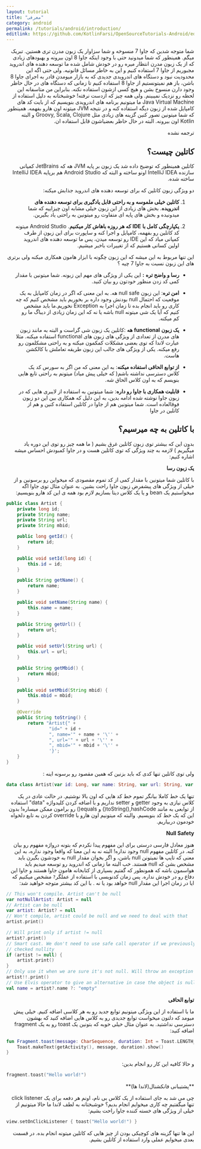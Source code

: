 ```yaml
---
layout: tutorial
title: "معرفی"
category: android
permalink: /tutorials/android/introduction/
editlink: https://github.com/KotlinFarsi/OpenSourceTutorials-Android/edit/master/src/introduction/README.md
---
```



<div dir="rtl" markdown="1">


شما متوجه شدین که جاوا 7 منسوخه و شما سزاوار یک زبون مدرن تری هستین. تبریک میگم. همینطور که شما میدونید حتی با وجود اینکه جاوا 8 اون بیرونه و بهبودهای زیادی که از یک زبون مدرن انتظار میره رو در خودش شامل شده ما توسعه دهنده های اندروید مجبوریم از جاوا 7 استفاده کنیم و این به خاطر مسائل قانونیه. ولی حتی اگه این محدودیت نبود و دستگاه های اندرویدی جدیدی که به بازار میومدن قادر به اجرای جاوا 8 باشن، باز هم نمیتونستیم از جاوا 8 استفاده کنیم تا زمانی که دستگاه های در حال حاظر وجود دارن منسوخ بشن و هیچ کسی ازشون استفاده نکنه. بنابراین من متاسفانه این لحظه رو نزدیک نمیبینم.
ولی همه چیز که ازدست نرفته! خوشبختانه به دلیل استفاده از Java Virtual Machine ما میتونیم برنامه های اندرویدی بنویسیم که از بایت کد های کامپایل شده از زبون دیگه استفاده کنه و در نتیجه JVM میتونه اون هارو بفهمه.
همینطور که شما میتونین تصور کنین گزینه های زیادی مثل Groovy, Scala, Clojure و البته Kotlin اون بیرونه. البته در حال حاظر بعضیاشون قابل استفاده ان.

ترجمه نشده


<div dir="rtl" markdown="1" id="کاتلین-چیست؟" >

## کاتلین چیست؟

</div>


کاتلین همینطور که توضیح داده شد یک زبون بر پایه JVM هه که JetBrains کمپانی سازنده IntelliJ IDEA اونو ساخته و البته که Android Studio هم برپایه IntelliJ IDEA ساخته شده.

دو ویژگی زبون کاتلین که برای توسعه دهنده های اندروید جذابش میکنه:

 1.  **کاتلین خیلی ملموسه و به راحتی قابل یادگیری برای توسعه دهنده های اندرویده**.  بخش های زیادی از این زبون خیلی مشابه اون چیزاییه که شما میدونیده و بخش های پایه ای متفاوت رو میتونین به راحتی یاد بگیرین.

2.  **یکپارچگی کامل با** **IDE** **که هر روزه باهاش کار میکنیم**. Android Studio میتونه کد کاتلین رو بفهمه، کامپایل و اجرا کنه و ساپورت برای این زبون از طرف کمپانی میاد که این IDE رو توسعه میدن، پس ما توسعه دهنده های اندروید اولین کسانی هستیم که از تغییرات باخبر میشیم.

این تنها مربوط به این میشه که این زبون چگونه با ابزار هامون همکاری میکنه ولی برتری های این زبون نسبت به جاوا 7 چیه ؟

-   **رسا و واضح تره** **:**  این یکی از ویژگی های مهم این زبونه. شما میتونین با مقدار کمی کد زدن منظور خودتون رو بیان کنید.

-   **امن تره**:  این زبون null safe هه. به این معنی که اگر در زمان کامپایل به یک موقعیت که احتمال null بودنش وجود داره بر بخوریم باید مشخص کنیم که چه کاری رو باید انجام بده تا زمان اجرا به Exception نخوریم.ما باید مشخص کنیم که آیا یک شی میتونه null باشه یا نه که این زمان زیادی از دیباگ ما رو کم میکنه.

-   **یک زبون** **functional** **هه** :کاتلین یک زبون شی گراست و البته به مانند زبون های مدرن از تعدادی از ویژگی های زبون های functional استفاده میکنه. مثلا عبارت لاندا که توی بعضی مشکلات کمکمون میکنه و به راحتی مشکلمون رو رفع میکنه. یکی از ویژگی های جالب این زبون طریقه تعاملش با کالکشن هاست.

-   **از توابع الحاقی استفاده میکنه**:  به این معنی که من اگر به سورس کد یک کلاس دسترسی نداشته باشم( که خیلی پیش میاد) میتونم به راحتی تابع هایی بنویسم که به اون کلاس الحاق شه.

-   **قابلیت همکاری با جاوا رو داره**:  شما میتونین به استفاده از لایبری هایی که در زبون جاوا نوشته شده ادامه بدین، به این دلیل که همکاری بین این دو زبون فوقالعاده است. شما میتونین هم از جاوا در کاتلین استفاده کنین و هم از کاتلین در جاوا



<div dir="rtl" markdown="1" id="با-کاتلین-به-چه-میرسیم؟" >

## با کاتلین به چه میرسیم؟

</div>

بدون این که بیشتر توی زبون کاتلین غرق بشیم ( ما همه چیز رو توی این دوره یاد میگیریم ) لازمه به چند ویژگی که توی کاتلین هست و در جاوا کمبودش احساس میشه اشاره کنیم:

**یک زبون رسا**

با کاتلین شما میتونین با مقدار کمی از کد تموم مقصودی که میخواین رو برسونین و از خیلی از ویژگی های پیشفرض زبون جاوا راحت بشین. به عنوان مثال توی جاوا اگه میخواستیم یک bean و یا یک کلاس دیتا بسازیم لازم بود همه ی این کد هارو بنویسیم:
</div>

```java
public class Artist {
    private long id;
    private String name;
    private String url;
    private String mbid;

    public long getId() {
        return id;
    }

    public void setId(long id) {
        this.id = id;
    }

    public String getName() {
        return name;
    }

    public void setName(String name) {
        this.name = name;
    }

    public String getUrl() {
        return url;
    }

    public void setUrl(String url) {
        this.url = url;
    }

    public String getMbid() {
        return mbid;
    }

    public void setMbid(String mbid) {
        this.mbid = mbid;
    }

    @Override
    public String toString() {
        return "Artist{" +
                "id=" + id +
                ", name='" + name + '\'' +
                ", url='" + url + '\'' +
                ", mbid='" + mbid + '\'' +
                '}';
    }
}
```

<div dir="rtl" markdown="1">

ولی توی کاتلین تنها کدی که باید بزنین که همین مقصود رو برسونه اینه :

</div>


```kotlin
data class Artist(var id: Long, var name: String, var url: String, var mbid: String)
```


<div dir="rtl" markdown="1">

تنها یک خط کاملا بیانگر تموم خط کد هایی که اون بالا نوشتیم. در حالت عادی در یک کلاس نیازی به وجود getter و setter نداریم و با اضافه کردن کلیدواژه "data" استفاده از توابعی به مانند toString(),hashCode() و equals() رو برامون ممکن میساره! بدون این که یک خط کد بنویسیم. والبته که میتونیم اون هارو با override کردن به تابع دلخواه خودمون دربیاریم.

**Null Safety**

هنوز معادل فارسی درستی برای این مفهوم پیدا نکردم که بتونه درواژه مفهوم رو بیان کنه. در کاتلین مفهوم null وجود نداره! البته نه به این معنا که واقعا وجود نداره، به این معنی که تایپ ها نمیتونن null باشن، و اگر بخوان مقدار null به خودشون بگیرن باید مشخص بشن که null هستند. خب البته ما زمانی که اندروید رو توسعه میدیم باید هواسمون باشه که همونطور که گفتیم بسیاری از کتابخانه هامون جاوا هستند و جاوا این دفاع رو در خودش نداره. پس زمان کدنویسی با استفاده از عملگر`?` مشخص میکنیم که ایا در زمان اجرا این مقدار null خواهد بود یا نه . با این کد بیشتر متوجه خواهید شد:
</div>


```kotlin
// This won't compile. Artist can't be null
var notNullArtist: Artist = null
// Artist can be null
var artist: Artist? = null
// Won't compile, artist could be null and we need to deal with that
artist.print()

// Will print only if artist != null
artist?.print()
// Smart cast. We don't need to use safe call operator if we previously
// checked nullity
if (artist != null) {
    artist.print()
}
// Only use it when we are sure it's not null. Will throw an exception otherwise.
artist!!.print()
// Use Elvis operator to give an alternative in case the object is null.
val name = artist?.name ?: "empty"
```


<div dir="rtl" markdown="1">

 **توابع الحاقی**

ما با استفاده از این ویژگی میتونیم توابع جدید رو به هر کلاسی اضافه کنیم. خیلی پیش میومد که دلتون میخواست توابع جدیدی رو به کلاس هایی اضافه کنید که بهشون دسترسی نداشتید. به عنوان مثال خیلی خوبه که بتونین یک toast رو به یک fragment اضافه کنید:

</div>

```kotlin
fun Fragment.toast(message: CharSequence, duration: Int = Toast.LENGTH_SHORT) {
    Toast.makeText(getActivity(), message, duration).show()
}
```

<div dir="rtl" markdown="1">

و حالا کافیه این کار رو انجام بدین:

</div>

```kotlin
fragment.toast("Hello world!")
```

<div dir="rtl" markdown="1">
**پشتیبانی فانکشنال(لاندا ها)**

چی می شد به جای استفاده از یک کلاس بی نام، اونم هر دفعه برای یک click listener تنها میگفتیم چه کاری میخوایم انجام بدیم؟ خوشبختانه به لطف لاندا ما حالا میتونیم از خیلی از ویژگی های خسته کننده جاوا راحت بشیم:

</div>

```kotlin
view.setOnClickListener { toast("Hello world!") }
```

<div dir="rtl" markdown="1">

این ها تنها گزینه های کوچیکی بودن از چیز هایی که کاتلین میتونه انجام بده. در قسمت بعدی میخوایم عملی وارد استفاده از کاتلین بشیم.


